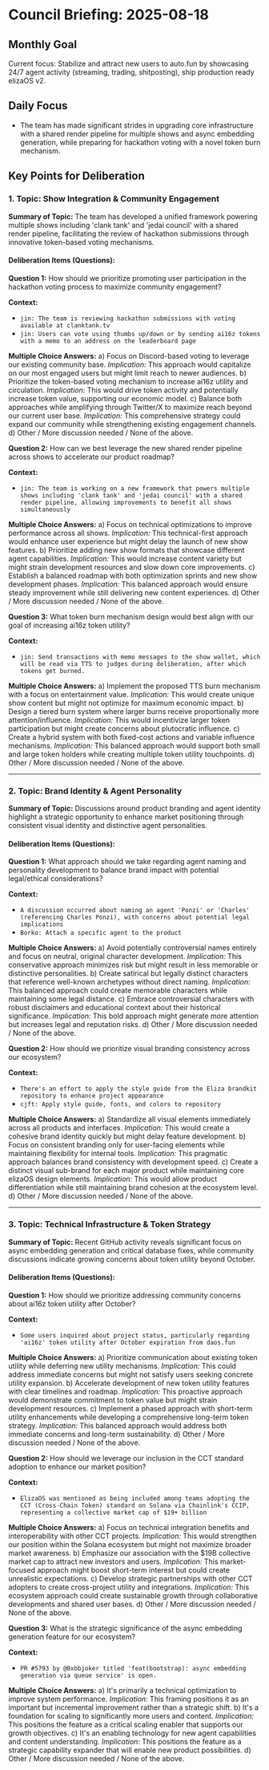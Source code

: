 # Council Briefing: 2025-08-18

## Monthly Goal

Current focus: Stabilize and attract new users to auto.fun by showcasing 24/7 agent activity (streaming, trading, shitposting), ship production ready elizaOS v2.

## Daily Focus

- The team has made significant strides in upgrading core infrastructure with a shared render pipeline for multiple shows and async embedding generation, while preparing for hackathon voting with a novel token burn mechanism.

## Key Points for Deliberation

### 1. Topic: Show Integration & Community Engagement

**Summary of Topic:** The team has developed a unified framework powering multiple shows including 'clank tank' and 'jedai council' with a shared render pipeline, facilitating the review of hackathon submissions through innovative token-based voting mechanisms.

#### Deliberation Items (Questions):

**Question 1:** How should we prioritize promoting user participation in the hackathon voting process to maximize community engagement?

  **Context:**
  - `jin: The team is reviewing hackathon submissions with voting available at clanktank.tv`
  - `jin: Users can vote using thumbs up/down or by sending ai16z tokens with a memo to an address on the leaderboard page`

  **Multiple Choice Answers:**
    a) Focus on Discord-based voting to leverage our existing community base.
        *Implication:* This approach would capitalize on our most engaged users but might limit reach to newer audiences.
    b) Prioritize the token-based voting mechanism to increase ai16z utility and circulation.
        *Implication:* This would drive token activity and potentially increase token value, supporting our economic model.
    c) Balance both approaches while amplifying through Twitter/X to maximize reach beyond our current user base.
        *Implication:* This comprehensive strategy could expand our community while strengthening existing engagement channels.
    d) Other / More discussion needed / None of the above.

**Question 2:** How can we best leverage the new shared render pipeline across shows to accelerate our product roadmap?

  **Context:**
  - `jin: The team is working on a new framework that powers multiple shows including 'clank tank' and 'jedai council' with a shared render pipeline, allowing improvements to benefit all shows simultaneously`

  **Multiple Choice Answers:**
    a) Focus on technical optimizations to improve performance across all shows.
        *Implication:* This technical-first approach would enhance user experience but might delay the launch of new show features.
    b) Prioritize adding new show formats that showcase different agent capabilities.
        *Implication:* This would increase content variety but might strain development resources and slow down core improvements.
    c) Establish a balanced roadmap with both optimization sprints and new show development phases.
        *Implication:* This balanced approach would ensure steady improvement while still delivering new content experiences.
    d) Other / More discussion needed / None of the above.

**Question 3:** What token burn mechanism design would best align with our goal of increasing ai16z token utility?

  **Context:**
  - `jin: Send transactions with memo messages to the show wallet, which will be read via TTS to judges during deliberation, after which tokens get burned.`

  **Multiple Choice Answers:**
    a) Implement the proposed TTS burn mechanism with a focus on entertainment value.
        *Implication:* This would create unique show content but might not optimize for maximum economic impact.
    b) Design a tiered burn system where larger burns receive proportionally more attention/influence.
        *Implication:* This would incentivize larger token participation but might create concerns about plutocratic influence.
    c) Create a hybrid system with both fixed-cost actions and variable influence mechanisms.
        *Implication:* This balanced approach would support both small and large token holders while creating multiple token utility touchpoints.
    d) Other / More discussion needed / None of the above.

---


### 2. Topic: Brand Identity & Agent Personality

**Summary of Topic:** Discussions around product branding and agent identity highlight a strategic opportunity to enhance market positioning through consistent visual identity and distinctive agent personalities.

#### Deliberation Items (Questions):

**Question 1:** What approach should we take regarding agent naming and personality development to balance brand impact with potential legal/ethical considerations?

  **Context:**
  - `A discussion occurred about naming an agent 'Ponzi' or 'Charles' (referencing Charles Ponzi), with concerns about potential legal implications`
  - `Borko: Attach a specific agent to the product`

  **Multiple Choice Answers:**
    a) Avoid potentially controversial names entirely and focus on neutral, original character development.
        *Implication:* This conservative approach minimizes risk but might result in less memorable or distinctive personalities.
    b) Create satirical but legally distinct characters that reference well-known archetypes without direct naming.
        *Implication:* This balanced approach could create memorable characters while maintaining some legal distance.
    c) Embrace controversial characters with robust disclaimers and educational context about their historical significance.
        *Implication:* This bold approach might generate more attention but increases legal and reputation risks.
    d) Other / More discussion needed / None of the above.

**Question 2:** How should we prioritize visual branding consistency across our ecosystem?

  **Context:**
  - `There's an effort to apply the style guide from the Eliza brandkit repository to enhance project appearance`
  - `cjft: Apply style guide, fonts, and colors to repository`

  **Multiple Choice Answers:**
    a) Standardize all visual elements immediately across all products and interfaces.
        *Implication:* This would create a cohesive brand identity quickly but might delay feature development.
    b) Focus on consistent branding only for user-facing elements while maintaining flexibility for internal tools.
        *Implication:* This pragmatic approach balances brand consistency with development speed.
    c) Create a distinct visual sub-brand for each major product while maintaining core elizaOS design elements.
        *Implication:* This would allow product differentiation while still maintaining brand cohesion at the ecosystem level.
    d) Other / More discussion needed / None of the above.

---


### 3. Topic: Technical Infrastructure & Token Strategy

**Summary of Topic:** Recent GitHub activity reveals significant focus on async embedding generation and critical database fixes, while community discussions indicate growing concerns about token utility beyond October.

#### Deliberation Items (Questions):

**Question 1:** How should we prioritize addressing community concerns about ai16z token utility after October?

  **Context:**
  - `Some users inquired about project status, particularly regarding 'ai16z' token utility after October expiration from daos.fun`

  **Multiple Choice Answers:**
    a) Prioritize communication about existing token utility while deferring new utility mechanisms.
        *Implication:* This could address immediate concerns but might not satisfy users seeking concrete utility expansion.
    b) Accelerate development of new token utility features with clear timelines and roadmap.
        *Implication:* This proactive approach would demonstrate commitment to token value but might strain development resources.
    c) Implement a phased approach with short-term utility enhancements while developing a comprehensive long-term token strategy.
        *Implication:* This balanced approach would address both immediate concerns and long-term sustainability.
    d) Other / More discussion needed / None of the above.

**Question 2:** How should we leverage our inclusion in the CCT standard adoption to enhance our market position?

  **Context:**
  - `ElizaOS was mentioned as being included among teams adopting the CCT (Cross-Chain Token) standard on Solana via Chainlink's CCIP, representing a collective market cap of $19+ billion`

  **Multiple Choice Answers:**
    a) Focus on technical integration benefits and interoperability with other CCT projects.
        *Implication:* This would strengthen our position within the Solana ecosystem but might not maximize broader market awareness.
    b) Emphasize our association with the $19B collective market cap to attract new investors and users.
        *Implication:* This market-focused approach might boost short-term interest but could create unrealistic expectations.
    c) Develop strategic partnerships with other CCT adopters to create cross-project utility and integrations.
        *Implication:* This ecosystem approach could create sustainable growth through collaborative developments and shared user bases.
    d) Other / More discussion needed / None of the above.

**Question 3:** What is the strategic significance of the async embedding generation feature for our ecosystem?

  **Context:**
  - `PR #5793 by @0xbbjoker titled 'feat(bootstrap): async embedding generation via queue service' is open.`

  **Multiple Choice Answers:**
    a) It's primarily a technical optimization to improve system performance.
        *Implication:* This framing positions it as an important but incremental improvement rather than a strategic shift.
    b) It's a foundation for scaling to significantly more users and content.
        *Implication:* This positions the feature as a critical scaling enabler that supports our growth objectives.
    c) It's an enabling technology for new agent capabilities and content understanding.
        *Implication:* This positions the feature as a strategic capability expander that will enable new product possibilities.
    d) Other / More discussion needed / None of the above.
